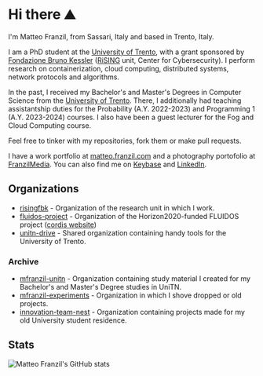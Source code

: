 # Hi there ⛰

I'm Matteo Franzil, from Sassari, Italy and based in Trento, Italy.

I am a PhD student at the [University of Trento](https://www.disi.unitn.it/), with a grant sponsored by [Fondazione Bruno Kessler](https://www.fbk.eu/) ([RiSING](https://rising.fbk.eu) unit, Center for Cybersecurity). I perform research on containerization, cloud computing, distributed systems, network protocols and algorithms.

In the past, I received my Bachelor's and Master's Degrees in Computer Science from the [University of Trento](https://www.disi.unitn.it/). There, I additionally had teaching assistantship duties for the Probability (A.Y. 2022-2023) and Programming 1 (A.Y. 2023-2024) courses. I also have been a guest lecturer for the Fog and Cloud Computing course.

Feel free to tinker with my repositories, fork them or make pull requests.

I have a work portfolio at [matteo.franzil.com](https://matteo.franzil.com/) and a photography portofolio at [FranzilMedia](https://www.franzilmedia.com/matteo-franzil/). You can also find me on [Keybase](https://keybase.io/mfranzil) and [LinkedIn](https://www.linkedin.com/in/matteo-franzil-20823414b/).

## Organizations

- [risingfbk](https://github.com/risingfbk) - Organization of the research unit in which I work.
- [fluidos-project](https://github.com/fluidos-project) - Organization of the Horizon2020-funded FLUIDOS project ([cordis website](https://cordis.europa.eu/project/id/101070473))
- [unitn-drive](https://github.com/unitn-drive) - Shared organization containing handy tools for the University of Trento.

### Archive

- [mfranzil-unitn](https://github.com/mfranzil-unitn) - Organization containing study material I created for my Bachelor's and Master's Degree studies in UniTN.
- [mfranzil-experiments](https://github.com/mfranzil-experiments) - Organization in which I shove dropped or old projects.
- [innovation-team-nest](https://github.com/InnovationTeamNest) - Organization containing projects made for my old University student residence.

## Stats

![Matteo Franzil's GitHub stats](https://github-readme-stats.vercel.app/api?username=mfranzil&show_icons=true&theme=dark)
